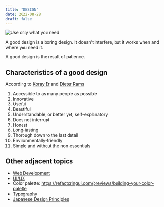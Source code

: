 ```yaml
---
title: "DESIGN"
date: 2022-08-28
draft: false
---
```


![Use only what you need](/image/design-need.jpg)

A good design is a boring design.
It doesn't interfere,
but it works when and where you need it.

A good design is the result of patience.

## Characteristics of a good design

According to [Koray Er](https://korayer.de/posts/good-design.txt)
and
[Dieter Rams](https://www.vitsoe.com/us/about/good-design)

1. Accessible to as many people as possible
2. Innovative
3. Useful
4. Beautiful
5. Understandable, or better yet, self-explanatory
6. Does not interrupt
7. Honest
8. Long-lasting
9. Thorough down to the last detail
10. Environmentally-friendly
11. Simple and without the non-essentials

## Other adjacent topics

- [Web Development](/web-dev)
- [UI/UX](/ui-ux)
- Color palette: https://refactoringui.com/previews/building-your-color-palette
- [Typography](/typography)
- [Japanese Design Principles](/japanese-design-principles)

